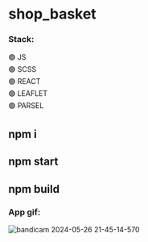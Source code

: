 # shop_basket

### Stack:    
:green_circle: JS   
:green_circle: SCSS   
:green_circle: REACT              
:green_circle: LEAFLET   
:green_circle: PARSEL

## npm i
## npm start
## npm build

### App gif:   
![bandicam 2024-05-26 21-45-14-570](https://github.com/DaliyaAsel/map/assets/86303341/01b31a26-2de2-4469-9942-d9c217555c8b)



